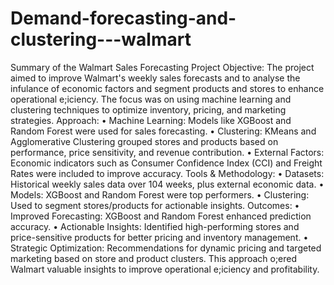 # Demand-forecasting-and-clustering---walmart

Summary of the Walmart Sales Forecasting Project
Objective: The project aimed to improve Walmart's weekly sales forecasts and to analyse the infulance of economic factors  and segment products and stores to enhance operational e;iciency. The focus was on using machine learning and clustering techniques to optimize inventory, pricing, and marketing strategies.
Approach:
• Machine Learning: Models like XGBoost and Random Forest were used for sales forecasting.
• Clustering: KMeans and Agglomerative Clustering grouped stores and products based on performance, price sensitivity, and revenue contribution.
• External Factors: Economic indicators such as Consumer Confidence Index (CCI) and Freight Rates were included to improve accuracy.
Tools & Methodology:
• Datasets: Historical weekly sales data over 104 weeks, plus external economic
data.
• Models: XGBoost and Random Forest were top performers.
• Clustering: Used to segment stores/products for actionable insights.
Outcomes:
• Improved Forecasting: XGBoost and Random Forest enhanced prediction
accuracy.
• Actionable Insights: Identified high-performing stores and price-sensitive
products for better pricing and inventory management.
• Strategic Optimization: Recommendations for dynamic pricing and targeted
marketing based on store and product clusters.
This approach o;ered Walmart valuable insights to improve operational e;iciency and profitability.
